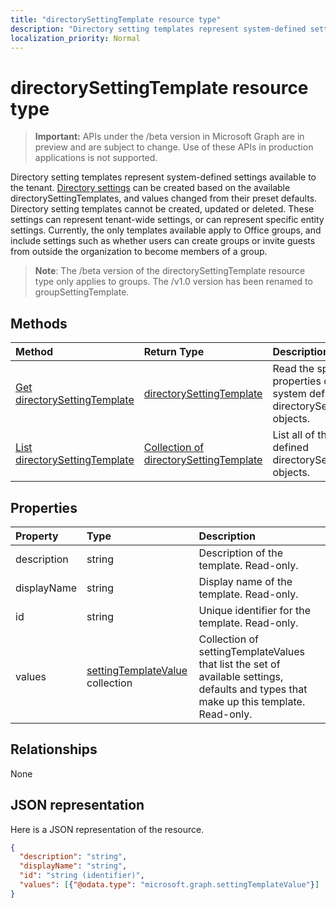 ```yaml
---
title: "directorySettingTemplate resource type"
description: "Directory setting templates represent system-defined settings available to the tenant. Directory settings can be created based on the available directorySettingTemplates, and values changed from their preset defaults. Directory setting templates cannot be created, updated or deleted. These settings can represent tenant-wide settings, or can represent specific entity settings.  Currently, the only templates available apply to Office groups, and include settings such as whether users can create groups or invite guests from outside the organization to become members of a group."
localization_priority: Normal
---
```


# directorySettingTemplate resource type

> **Important:** APIs under the /beta version in Microsoft Graph are in preview and are subject to change. Use of these APIs in production applications is not supported.

Directory setting templates represent system-defined settings available to the tenant. [Directory settings](directorysetting.md) can be created based on the available directorySettingTemplates, and values changed from their preset defaults. Directory setting templates cannot be created, updated or deleted. These settings can represent tenant-wide settings, or can represent specific entity settings.  Currently, the only templates available apply to Office groups, and include settings such as whether users can create groups or invite guests from outside the organization to become members of a group.

> **Note**: The /beta version of the directorySettingTemplate resource type only applies to groups. The /v1.0 version has been renamed to groupSettingTemplate.

## Methods

| Method		   | Return Type	|Description|
|:---------------|:--------|:----------|
|[Get directorySettingTemplate](../api/directorysettingtemplate-get.md) | [directorySettingTemplate](directorysettingtemplate.md) |Read the specific properties of one of the system defined directorySettingTemplate objects.|
|[List directorySettingTemplate](../api/directorysettingtemplate-list.md) | [Collection of directorySettingTemplate](directorysettingtemplate.md) |List all of the system defined directorySettingTemplate objects.|

## Properties
| Property	   | Type	|Description|
|:---------------|:--------|:----------|
|description|string|Description of the template. Read-only.|
|displayName|string|Display name of the template. Read-only. |
|id|string| Unique identifier for the template. Read-only.|
|values|[settingTemplateValue](settingtemplatevalue.md) collection| Collection of settingTemplateValues that list the set of available settings, defaults and types that make up this template.  Read-only. |

## Relationships
None


## JSON representation

Here is a JSON representation of the resource.

<!-- {
  "blockType": "resource",
  "optionalProperties": [

  ],
  "@odata.type": "microsoft.graph.directorySettingTemplate"
}-->

```json
{
  "description": "string",
  "displayName": "string",
  "id": "string (identifier)",
  "values": [{"@odata.type": "microsoft.graph.settingTemplateValue"}]
}

```

<!-- uuid: 8fcb5dbc-d5aa-4681-8e31-b001d5168d79
2015-10-25 14:57:30 UTC -->
<!-- {
  "type": "#page.annotation",
  "description": "directorySettingTemplate resource",
  "keywords": "",
  "section": "documentation",
  "tocPath": ""
}-->
